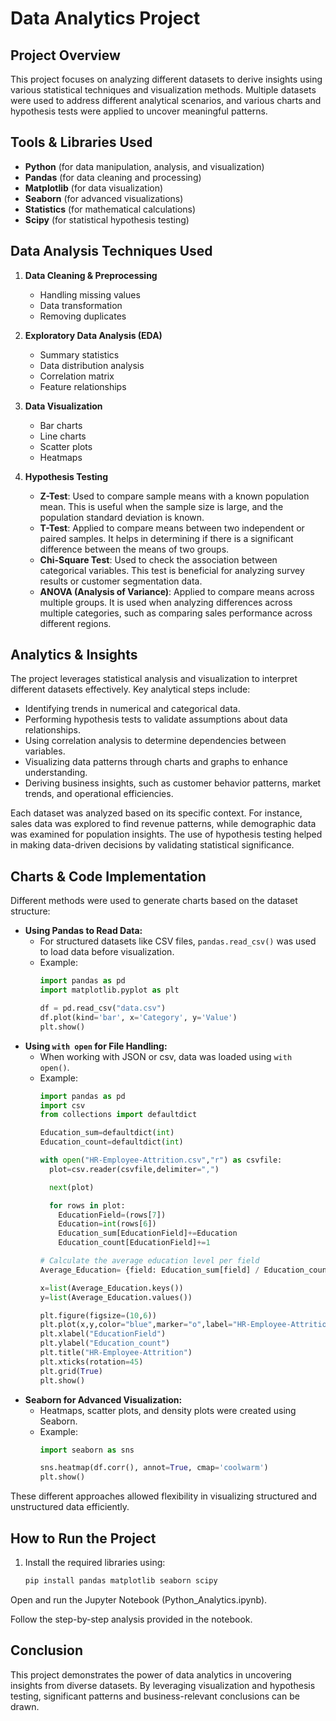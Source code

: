 # Data Analytics Project

## Project Overview
This project focuses on analyzing different datasets to derive insights using various statistical techniques and visualization methods. Multiple datasets were used to address different analytical scenarios, and various charts and hypothesis tests were applied to uncover meaningful patterns.

## Tools & Libraries Used
- **Python** (for data manipulation, analysis, and visualization)
- **Pandas** (for data cleaning and processing)
- **Matplotlib** (for data visualization)
- **Seaborn** (for advanced visualizations)
- **Statistics** (for mathematical calculations)
- **Scipy** (for statistical hypothesis testing)

## Data Analysis Techniques Used
1. **Data Cleaning & Preprocessing**
   - Handling missing values
   - Data transformation
   - Removing duplicates

2. **Exploratory Data Analysis (EDA)**
   - Summary statistics
   - Data distribution analysis
   - Correlation matrix
   - Feature relationships

3. **Data Visualization**
   - Bar charts
   - Line charts
   - Scatter plots
   - Heatmaps

4. **Hypothesis Testing**
   - **Z-Test**: Used to compare sample means with a known population mean. This is useful when the sample size is large, and the population standard deviation is known.
   - **T-Test**: Applied to compare means between two independent or paired samples. It helps in determining if there is a significant difference between the means of two groups.
   - **Chi-Square Test**: Used to check the association between categorical variables. This test is beneficial for analyzing survey results or customer segmentation data.
   - **ANOVA (Analysis of Variance)**: Applied to compare means across multiple groups. It is used when analyzing differences across multiple categories, such as comparing sales performance across different regions.

## Analytics & Insights
The project leverages statistical analysis and visualization to interpret different datasets effectively. Key analytical steps include:
- Identifying trends in numerical and categorical data.
- Performing hypothesis tests to validate assumptions about data relationships.
- Using correlation analysis to determine dependencies between variables.
- Visualizing data patterns through charts and graphs to enhance understanding.
- Deriving business insights, such as customer behavior patterns, market trends, and operational efficiencies.

Each dataset was analyzed based on its specific context. For instance, sales data was explored to find revenue patterns, while demographic data was examined for population insights. The use of hypothesis testing helped in making data-driven decisions by validating statistical significance.

## Charts & Code Implementation
Different methods were used to generate charts based on the dataset structure:
- **Using Pandas to Read Data:**
  - For structured datasets like CSV files, `pandas.read_csv()` was used to load data before visualization.
  - Example:
    ```python
    import pandas as pd
    import matplotlib.pyplot as plt
    
    df = pd.read_csv("data.csv")
    df.plot(kind='bar', x='Category', y='Value')
    plt.show()
    ```
- **Using `with open` for File Handling:**
  - When working with JSON or csv, data was loaded using `with open()`.
  - Example:
    ```python
    import pandas as pd
    import csv
    from collections import defaultdict

    Education_sum=defaultdict(int)
    Education_count=defaultdict(int)

    with open("HR-Employee-Attrition.csv","r") as csvfile:
      plot=csv.reader(csvfile,delimiter=",")

      next(plot)

      for rows in plot:
        EducationField=(rows[7])
        Education=int(rows[6])
        Education_sum[EducationField]+=Education
        Education_count[EducationField]+=1

    # Calculate the average education level per field
    Average_Education= {field: Education_sum[field] / Education_count[field] for field in Education_sum}

    x=list(Average_Education.keys())
    y=list(Average_Education.values())

    plt.figure(figsize=(10,6))
    plt.plot(x,y,color="blue",marker="o",label="HR-Employee-Attrition")
    plt.xlabel("EducationField")
    plt.ylabel("Education_count")
    plt.title("HR-Employee-Attrition")
    plt.xticks(rotation=45)
    plt.grid(True)
    plt.show()

    ```
- **Seaborn for Advanced Visualization:**
  - Heatmaps, scatter plots, and density plots were created using Seaborn.
  - Example:
    ```python
    import seaborn as sns
    
    sns.heatmap(df.corr(), annot=True, cmap='coolwarm')
    plt.show()
    ```

These different approaches allowed flexibility in visualizing structured and unstructured data efficiently.

## How to Run the Project
1. Install the required libraries using:
   ```bash
   pip install pandas matplotlib seaborn scipy
Open and run the Jupyter Notebook (Python_Analytics.ipynb).

Follow the step-by-step analysis provided in the notebook.

## Conclusion
This project demonstrates the power of data analytics in uncovering insights from diverse datasets. By leveraging visualization and hypothesis testing, significant patterns and business-relevant conclusions can be drawn.
